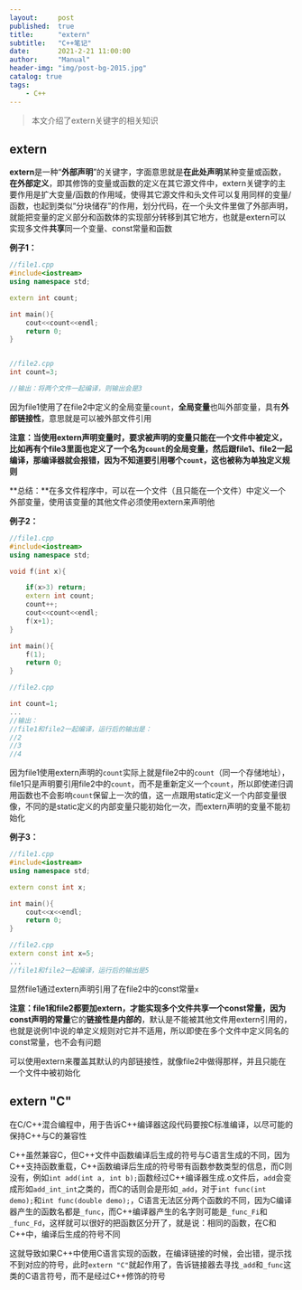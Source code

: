 ```yaml
---
layout:     post
published:  true
title:      "extern"
subtitle:   "C++笔记"
date:       2021-2-21 11:00:00
author:     "Manual"
header-img: "img/post-bg-2015.jpg"
catalog: true
tags:
    - C++
---
```


> 本文介绍了extern关键字的相关知识

## extern

**extern**是一种“**外部声明**”的关键字，字面意思就是**在此处声明**某种变量或函数，**在外部定义**，即其修饰的变量或函数的定义在其它源文件中，extern关键字的主要作用是扩大变量/函数的作用域，使得其它源文件和头文件可以复用同样的变量/函数，也起到类似“分块储存”的作用，划分代码，在一个头文件里做了外部声明，就能把变量的定义部分和函数体的实现部分转移到其它地方，也就是extern可以实现多文件**共享**同一个变量、const常量和函数

**例子1：**

```C++
//file1.cpp
#include<iostream>
using namespace std;

extern int count;

int main(){
	cout<<count<<endl;
	return 0;
}


//file2.cpp
int count=3;

//输出：将两个文件一起编译，则输出会是3
```

因为file1使用了在file2中定义的全局变量`count`，**全局变量**也叫外部变量，具有**外部链接性**，意思就是可以被外部文件引用

**注意：**当使用extern声明变量时，要求被声明的变量只能在一个文件中被定义，比如再有个file3里面也定义了一个名为`count`的全局变量，然后跟file1、file2一起编译，那编译器就会报错，因为不知道要引用哪个`count`，这也被称为**单独定义规则**

**总结：**在多文件程序中，可以在一个文件（且只能在一个文件）中定义一个外部变量，使用该变量的其他文件必须使用extern来声明他

**例子2：**

```C++
//file1.cpp
#include<iostream>
using namespace std;

void f(int x){

	if(x>3) return;
	extern int count;
	count++;
	cout<<count<<endl;
	f(x+1);
}

int main(){
	f(1);
	return 0;
}

//file2.cpp

int count=1;
...
//输出：
//file1和file2一起编译，运行后的输出是：
//2
//3
//4
```

因为file1使用extern声明的`count`实际上就是file2中的`count`（同一个存储地址），file1只是声明要引用file2中的`count`，而不是重新定义一个`count`，所以即使递归调用函数也不会影响`count`保留上一次的值，这一点跟用static定义一个内部变量很像，不同的是static定义的内部变量只能初始化一次，而extern声明的变量不能初始化

**例子3：**

```C++
//file1.cpp
#include<iostream>
using namespace std;

extern const int x;

int main(){
    cout<<x<<endl;
    return 0;
}

//file2.cpp
extern const int x=5;
...
//file1和file2一起编译，运行后的输出是5
```

显然file1通过extern声明引用了在file2中的const常量`x`

**注意：**file1和file2都要加extern，才能实现多个文件共享一个const常量，因为**const声明的常量**它的**链接性是内部的**，默认是不能被其他文件用extern引用的，也就是说例1中说的单定义规则对它并不适用，所以即使在多个文件中定义同名的const常量，也不会有问题

可以使用extern来覆盖其默认的内部链接性，就像file2中做得那样，并且只能在一个文件中被初始化

## extern "C"

在C/C++混合编程中，用于告诉C++编译器这段代码要按C标准编译，以尽可能的保持C++与C的兼容性

C++虽然兼容C，但C++文件中函数编译后生成的符号与C语言生成的不同，因为C++支持函数重载，C++函数编译后生成的符号带有函数参数类型的信息，而C则没有，例如`int add(int a, int b);`函数经过C++编译器生成.o文件后，`add`会变成形如`add_int_int`之类的，而C的话则会是形如`_add`，对于`int func(int demo);`和`int func(double demo);`，C语言无法区分两个函数的不同，因为C编译器产生的函数名都是`_func`，而C++编译器产生的名字则可能是`_func_Fi`和`_func_Fd`，这样就可以很好的把函数区分开了，就是说：相同的函数，在C和C++中，编译后生成的符号不同

这就导致如果C++中使用C语言实现的函数，在编译链接的时候，会出错，提示找不到对应的符号，此时`extern "C"`就起作用了，告诉链接器去寻找`_add`和`_func`这类的C语言符号，而不是经过C++修饰的符号

